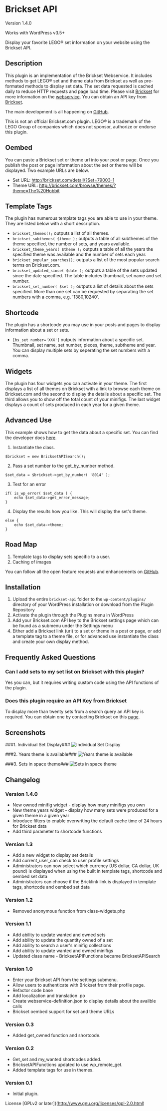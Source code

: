 # Brickset API #

Version 1.4.0

Works with WordPress v3.5+

Display your favorite LEGO® set information on your website using the Brickset API. 

## Description ##

This plugin is an implementation of the Brickset Webservice. It includes methods to get LEGO® set and theme data from Brickset as well as pre-formated methods to display set data. The set data requested is cached daily to reduce HTTP requests and page load time. Please visit [Brickset](http://brickset.com/) for more information on the [webservice](http://www.brickset.com/webservices). You can obtain an API key from [Brickset](http://brickset.com/contact/).

The main development is all happening on [GitHub](https://github.com/NateJacobs/Brickset-API).

This is not an official Brickset.com plugin. LEGO® is a trademark of the LEGO Group of companies which does not sponsor, authorize or endorse this plugin.

## Oembed ##
You can paste a Brickset set or theme url into your post or page. Once you publish the post or page information about the set or theme will be displayed. Two example URLs are below.

* Set URL: http://brickset.com/detail/?Set=79003-1  
* Theme URL: http://brickset.com/browse/themes/?theme=The%20Hobbit  

## Template Tags ##
The plugin has numerous template tags you are able to use in your theme. They are listed below with a short description.

*	`brickset_themes();` outputs a list of all themes.
*	`brickset_subthemes( $theme );` outputs a table of all subthemes of the theme specified, the number of sets, and years available.
*	`brickset_theme_years( $theme );` outputs a table of all the years the specified theme was available and the number of sets each year.
*	`brickset_popular_searches();` outputs a list of the most popular search terms on Brickset.com.
*	`brickset_updated_since( $date );` outputs a table of the sets updated since the date specified. The table includes thumbnail, set name and set number.
*	`brickset_set_number( $set );` outputs a list of details about the sets specified. More than one set can be requested by separating the set numbers with a comma, e.g. '1380,10240'.

## Shortcode ##
The plugin has a shortcode you may use in your posts and pages to display information about a set or sets.

*	`[bs_set number='XXX']` outputs information about a specific set. Thumbnail, set name, set number, pieces, theme, subtheme and year. You can display multiple sets by seperating the set numbers with a comma.

## Widgets ##
The plugin has four widgets you can activate in your theme. The first displays a list of all themes on Brickset with a link to browse each theme on Brickset.com and the second to display the details about a specific set. The third allows you to show off the total count of your minifigs. The last widget displays a count of sets produced in each year for a given theme.

## Advanced Use ##
This example shows how to get the data about a specific set. You can find the developer docs [here](https://github.com/NateJacobs/Brickset-API/wiki).

1. Instantiate the class.
```
$brickset = new BricksetAPISearch();
```

2. Pass a set number to the get_by_number method.
```
$set_data = $brickset->get_by_number( '8014' );
```
3. Test for an error
```
if( is_wp_error( $set_data ) {
	echo $set_data->get_error_message;
}
```

4. Display the results how you like. This will display the set's theme.
```
else {
	echo $set_data->theme;
}
```

## Road Map ##
1. Template tags to display sets specific to a user.
2. Caching of images

You can follow all the open feature requests and enhancements on [GitHub](https://github.com/NateJacobs/Brickset-API/issues?milestone=&page=1&state=open).

## Installation ##

1. Upload the entire `brickset-api` folder to the `wp-content/plugins/` directory of your WordPress installation or download from the Plugin Repository
2. Activate the plugin through the Plugins menu in WordPress
3. Add your Brickset.com API key to the Brickset settings page which can be found as a submenu under the Settings menu
3. Either add a Brickset link (url) to a set or theme in a post or page, or add a template tag to a theme file, or for advanced use instantiate the class and create your own display method.

## Frequently Asked Questions ##

### Can I add sets to my set list on Brickset with this plugin? ###
Yes you can, but it requires writing custom code using the API functions of the plugin.

### Does this plugin require an API Key from Brickset ###
To display more than twenty sets from a search query an API key is required. You can obtain one by contacting Brickset on this [page](http://brickset.com/contact/).

## Screenshots ##
###1. Individual Set Display###
![Individual Set Display](https://raw.github.com/NateJacobs/Brickset-API/master/screenshot-1.png)

###2. Years theme is available###
![Years theme is available](https://raw.github.com/NateJacobs/Brickset-API/master/screenshot-2.png)

###3. Sets in space theme###
![Sets in space theme](https://raw.github.com/NateJacobs/Brickset-API/master/screenshot-3.png)


## Changelog ##

### Version 1.4.0 ###
*	New owned minifig widget - display how many minifigs you own
*	New theme years widget - display how many sets were produced for a given theme in a given year
*	Introduce filters to enable overwriting the default cache time of 24 hours for Brickset data
*	Add third parameter to shortcode functions

### Version 1.3 ###
*	Add a new widget to display set details
*	Add current_user_can check to user profile settings
*	Administrators can now select which currency (US dollar, CA dollar, UK pound) is displayed when using the built in template tags, shortcode and oembed set data
*	Administrators can choose if the Bricklink link is displayed in template tags, shortcode and oembed set data

### Version 1.2 ###
*	Removed anonymous function from class-widgets.php

### Version 1.1 ###
*	Add ability to update wanted and owned sets
*	Add ability to update the quantity owned of a set
*	Add ability to search a user's minifig collections
*	Add ability to update wanted and owned minifigs
*	Updated class name - BricksetAPIFunctions became BricksetAPISearch

### Version 1.0 ###
*	Enter your Brickset API from the settings submenu.
*	Allow users to authenticate with Brickset from their profile page.
*	Refactor code base
*	Add localization and translation .po
*	Create webservice-definition.json to display details about the availble calls
*	Brickset oembed support for set and theme URLs

### Version 0.3 ###
*	Added get_owned function and shortcode.

### Version 0.2 ###
*	Get_set and my_wanted shortcodes added.
*	BricksetAPIFunctions updated to use wp_remote_get.
*	Added template tags for use in themes.

### Version 0.1 ###
*	Initial plugin.

License [GPLv2 or later]((http://www.gnu.org/licenses/gpl-2.0.html)